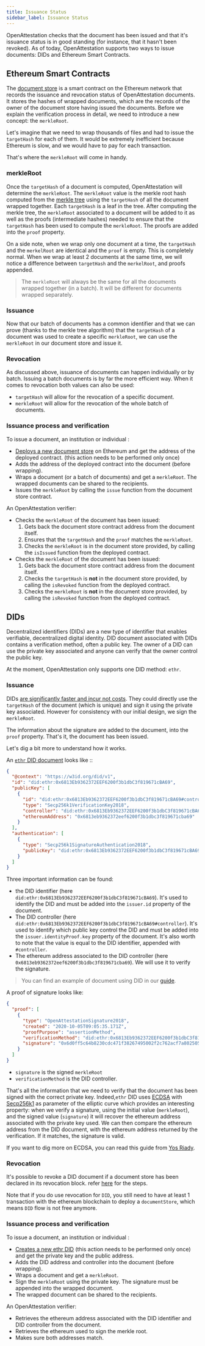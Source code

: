 ```yaml
---
title: Issuance Status
sidebar_label: Issuance Status
---
```


OpenAttestation checks that the document has been issued and that it's issuance status is in good standing (for instance, that it hasn't been revoked). As of today, OpenAttestation supports two ways to issue documents: DIDs and Ethereum Smart Contracts.

## Ethereum Smart Contracts

The [document store](/docs/integrator-section/verifiable-document/ethereum/document-store) is a smart contract on the Ethereum network that records the issuance and revocation status of OpenAttestation documents. It stores the hashes of wrapped documents, which are the records of the owner of the document store having issued the documents. Before we explain the verification process in detail, we need to introduce a new concept: the `merkleRoot`.

Let's imagine that we need to wrap thousands of files and had to issue the `targetHash` for each of them. It would be extremely inefficient because Ethereum is slow, and we would have to pay for each transaction.

That's where the `merkleRoot` will come in handy.

### merkleRoot

Once the `targetHash` of a document is computed, OpenAttestation will determine the `merkleRoot`. The `merkleRoot` value is the merkle root hash computed from the [merkle tree](https://en.wikipedia.org/wiki/Merkle_tree) using the `targetHash` of all the document wrapped together. Each `targetHash` is a leaf in the tree. After computing the merkle tree, the `merkleRoot` associated to a document will be added to it as well as the proofs (intermediate hashes) needed to ensure that the `targetHash` has been used to compute the `merkleRoot`. The proofs are added into the `proof` property.

On a side note, when we wrap only one document at a time, the `targetHash` and the `merkelRoot` are identical and the `proof` is empty. This is completely normal. When we wrap at least 2 documents at the same time, we will notice a difference between `targetHash` and the `merkelRoot`, and proofs appended.

> The `merkleRoot` will always be the same for all the documents wrapped together (in a batch). It will be different for documents wrapped separately.

### Issuance

Now that our batch of documents has a common identifier and that we can prove (thanks to the merkle tree algorithm) that the `targetHash` of a document was used to create a specific `merkleRoot`, we can use the `merkleRoot` in our document store and issue it.

### Revocation

As discussed above, issuance of documents can happen individually or by batch. Issuing a batch documents is by far the more efficient way. When it comes to revocation both values can also be used:

- `targetHash` will allow for the revocation of a specific document.
- `merkleRoot` will allow for the revocation of the whole batch of documents.

### Issuance process and verification

To issue a document, an institution or individual :

- [Deploys a new document store](/docs/integrator-section/verifiable-document/ethereum/document-store) on Ethereum and get the address of the deployed contract. (this action needs to be performed only once)
- Adds the address of the deployed contract into the document (before wrapping).
- Wraps a document (or a batch of documents) and get a `merkleRoot`. The wrapped documents can be shared to the recipients.
- Issues the `merkleRoot` by calling the `issue` function from the document store contract.

An OpenAttestation verifier:

- Checks the `merkleRoot` of the document has been issued:
  1. Gets back the document store contract address from the document itself.
  1. Ensures that the `targetHash` and the `proof` matches the `merkleRoot`.
  1. Checks the `merkleRoot` is in the document store provided, by calling the `isIssued` function from the deployed contract.
- Checks the `merkleRoot` of the document has been issued:
  1. Gets back the document store contract address from the document itself.
  1. Checks the `targetHash` is **not** in the document store provided, by calling the `isRevoked` function from the deployed contract.
  1. Checks the `merkleRoot` is **not** in the document store provided, by calling the `isRevoked` function from the deployed contract.

## DIDs

Decentralized identifiers (DIDs) are a new type of identifier that enables verifiable, decentralized digital identity. DID document associated with DIDs contains a verification method, often a public key. The owner of a DID can use the private key associated and anyone can verify that the owner control the public key.

At the moment, OpenAttestation only supports one DID method: `ethr`.

### Issuance

DIDs [are significantly faster and incur not costs](/docs/docs-section/how-does-it-work/comparison). They could directly use the `targetHash` of the document (which is unique) and sign it using the private key associated. However for consistency with our initial design, we sign the `merkleRoot`.

The information about the signature are added to the document, into the `proof` property. That's it, the document has been issued.

Let's dig a bit more to understand how it works.

An [`ethr` DID document](https://dev.uniresolver.io/1.0/identifiers/did:ethr:0x6813Eb9362372EEF6200f3b1dbC3f819671cBA69) looks like ::

```json
{
  "@context": "https://w3id.org/did/v1",
  "id": "did:ethr:0x6813Eb9362372EEF6200f3b1dbC3f819671cBA69",
  "publicKey": [
    {
      "id": "did:ethr:0x6813Eb9362372EEF6200f3b1dbC3f819671cBA69#controller",
      "type": "Secp256k1VerificationKey2018",
      "controller": "did:ethr:0x6813Eb9362372EEF6200f3b1dbC3f819671cBA69",
      "ethereumAddress": "0x6813eb9362372eef6200f3b1dbc3f819671cba69"
    }
  ],
  "authentication": [
    {
      "type": "Secp256k1SignatureAuthentication2018",
      "publicKey": "did:ethr:0x6813Eb9362372EEF6200f3b1dbC3f819671cBA69#controller"
    }
  ]
}
```

Three important information can be found:

- the DID identifier (here `did:ethr:0x6813Eb9362372EEF6200f3b1dbC3f819671cBA69`). It's used to identify the DID and must be added into the `issuer.id` property of the document.
- The DID controller (here `did:ethr:0x6813Eb9362372EEF6200f3b1dbC3f819671cBA69#controller`). It's used to identify which public key control the DID and must be added into the `issuer.identityProof.key` property of the document. It's also worth to note that the value is equal to the DID identifier, appended with `#controller`.
- The ethereum address associated to the DID controller (here `0x6813eb9362372eef6200f3b1dbc3f819671cba69`). We will use it to verify the signature.

> You can find an example of document using DID in our [guide](/docs/verifiable-document/did/raw-document).

A proof of signature looks like:

```json
{
  "proof": [
    {
      "type": "OpenAttestationSignature2018",
      "created": "2020-10-05T09:05:35.171Z",
      "proofPurpose": "assertionMethod",
      "verificationMethod": "did:ethr:0x6813Eb9362372EEF6200f3b1dbC3f819671cBA69#controller",
      "signature": "0x6d0ff5c64b8230cdc471f38267495002f2c762acf7a80250599809ee32b4255377f1adcb56fb712dee66bfeb21be6b5d802f299aea1f1edca129e88e4c1742ce1c"
    }
  ]
}
```

- `signature` is the signed `merkleRoot`
- `verificationMethod` is the DID controller.

That's all the information that we need to verify that the document has been signed with the correct private key. Indeed,`ethr` DID uses [ECDSA](https://en.wikipedia.org/wiki/Elliptic_Curve_Digital_Signature_Algorithm) with [Secp256k1](https://en.bitcoin.it/wiki/Secp256k1) as parameter of the elliptic curve which provides an interesting property: when we verify a signature, using the initial value (`merkleRoot`), and the signed value (`signature`) it will recover the ethereum address associated with the private key used. We can then compare the ethereum address from the DID document, with the ethereum address returned by the verification. If it matches, the signature is valid.

If you want to dig more on ECDSA, you can read this guide from [Yos Riady](https://yos.io/2018/11/16/ethereum-signatures/).

### Revocation

It's possible to revoke a DID document if a document store has been declared in its revocation block. refer [here](/docs/verifiable-document/did/revoking-document) for the steps.

Note that if you do use revocation for `DID`, you still need to have at least 1 transaction with the ethereum blockchain to deploy a `documentStore`, which means `DID` flow is not free anymore.

### Issuance process and verification

To issue a document, an institution or individual :

- [Creates a new ethr DID](/docs/integrator-section/verifiable-document/did/create) (this action needs to be performed only once) and get the private key and the public address.
- Adds the DID address and controller into the document (before wrapping).
- Wraps a document and get a `merkleRoot`.
- Sign the `merkleRoot` using the private key. The signature must be appended into the wrapped document.
- The wrapped document can be shared to the recipients.

An OpenAttestation verifier:

- Retrieves the ethereum address associated with the DID identifier and DID controller from the document.
- Retrieves the ethereum used to sign the merkle root.
- Makes sure both addresses match.
